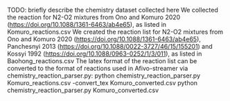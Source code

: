 TODO: briefly describe the chemistry dataset collected here
We collected the reaction for N2-O2 mixtures from Ono and Komuro 2020 (https://doi.org/10.1088/1361-6463/ab4e65), as listed in Komuro_reactions.csv
We created the reaction list for N2-O2 mixtures from Ono and Komuro 2020 (https://doi.org/10.1088/1361-6463/ab4e65), Panchesnyi 2013 (https://doi.org/10.1088/0022-3727/46/15/155201) and Kossyi 1992 (https://doi.org/10.1088/0963-0252/1/3/011), as listed in Baohong_reactions.csv
The latex format of the reaction list can be converted to the format of reactions used in Afivo-streamer via chemistry_reaction_parser.py:
python chemistry_reaction_parser.py Komuro_reactions.csv -convert_tex Komuro_converted.csv 
python chemistry_reaction_parser.py Komuro_converted.csv
